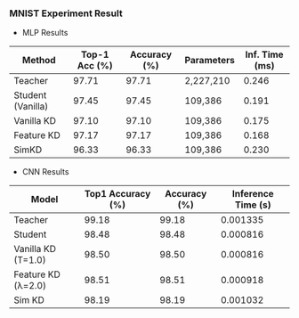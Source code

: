 
### MNIST Experiment Result

- MLP Results
  
| Method             | Top-1 Acc (%) | Accuracy (%) | Parameters   | Inf. Time (ms) |
|-------------------|---------------|--------------|-------------|----------------|
| Teacher            | 97.71         | 97.71        | 2,227,210   | 0.246          |
| Student (Vanilla)  | 97.45         | 97.45        | 109,386     | 0.191          |
| Vanilla KD         | 97.10         | 97.10        | 109,386     | 0.175          |
| Feature KD         | 97.17         | 97.17        | 109,386     | 0.168          |
| SimKD              | 96.33         | 96.33        | 109,386     | 0.230          |


- CNN Results
  
| Model                 | Top1 Accuracy (%) | Accuracy (%) | Inference Time (s) |
|-----------------------|-----------------|-----------------|------------------|
| Teacher               | 99.18           | 99.18           | 0.001335         |
| Student               | 98.48           | 98.48           | 0.000816         |
| Vanilla KD (T=1.0)    | 98.50           | 98.50           | 0.000816         |
| Feature KD (λ=2.0)    | 98.51           | 98.51           | 0.000918         |
| Sim KD                | 98.19           | 98.19           | 0.001032         |
